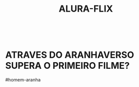 # <header>ALURA-FLIX
 <h1>ATRAVES DO ARANHAVERSO SUPERA O PRIMEIRO FILME?</h1>
 <p>#homem-aranha</p>
